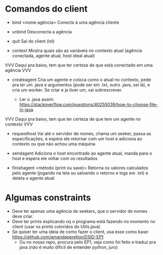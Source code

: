 # Comandos do client

- bind <nome agência>
Conecta à uma agência cliente

- unbind
Desconecta a agência

- quit
Sai do client (lol)

- context
Mostra quais são as variáveis no contexto atual (agência conectada, agente atual, host ideal atual)

VVV Daqui pra baixo, tem que ter certeza de que está conectado em uma agência VVV 

- createagent <nome agente> 
Cria um agente e coloca como o atual no contexto, pede pra ler um .java e argumentos (pode ser em .txt, outro .java, sei lá), e cria um worker. Se criar e ja tiver um, vai sobrescrever.
    - Ler o .java assim: https://stackoverflow.com/questions/40255039/how-to-choose-file-in-java

VVV Daqui pra baixo, tem que ter certeza de que tem um agente no contexto VVV 

- requesthost
Vai até o servidor de nomes, chama um seeker, passa as especificações, e espera ele retornar com um host e adiciona ao contexto ou 
que não achou uma máquina 

- sendagent
Adiciona o host encontrado ao agente atual, manda para o host e espera ele voltar com os resultados

- finishagent <método (print ou save)> 
Retorna os valores calculados pelo agente (jogando na tela ou salvando o retorno e logs em .txt) e deleta o agente atual


# Algumas constraints 

- Deve ter apenas uma agência de seekers, que o servidor de nomes deve criar.
- Deve ter prints explicando oq o programa está fazendo no momento no client (usar os prints coloridos do Utils.java)
- Se quiser ter uma ideia de como fazer o client, usa esse como base: https://github.com/amandaperellon/DSID-EP1
    - Ou no nosso repo, procura pelo EP1, veja como foi feito e traduz pra java (não é muito dificil de entender python, juro)